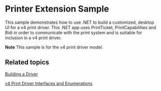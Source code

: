 <!---
    name: Printer Extension Sample
    platform: Application
    language: cs
    category: Print
    description: Demonstrates how to use .NET to build a customized, desktop UI for a v4 print driver.
    samplefwlink: http://go.microsoft.com/fwlink/p/?LinkId=617945
--->


Printer Extension Sample
========================

This sample demonstrates how to use .NET to build a customized, desktop UI for a v4 print driver. This .NET app uses PrintTicket, PrintCapabilities and Bidi in order to communicate with the print system and is suitable for inclusion in a v4 print driver.

**Note** This sample is for the v4 print driver model.

Related topics
--------------

[Building a Driver](https://msdn.microsoft.com/en-us/library/windows/hardware/ff554644)

[v4 Print Driver Interfaces and Enumerations](https://msdn.microsoft.com/en-us/library/hh464103(v=vs.85).aspx)

